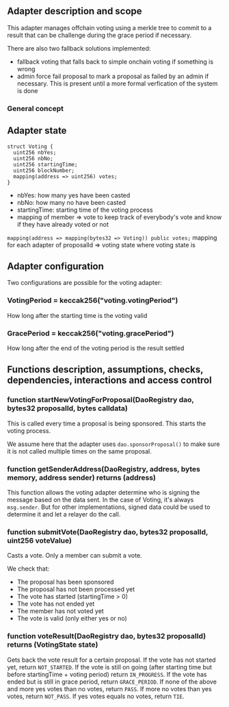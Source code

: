 ## Adapter description and scope

This adapter manages offchain voting using a merkle tree to commit to a result that can be challenge during the grace period if necessary.

There are also two fallback solutions implemented:

- fallback voting that falls back to simple onchain voting if something is wrong
- admin force fail proposal to mark a proposal as failed by an admin if necessary. This is present until a more formal verfication of the system is done

### General concept

## Adapter state

```solidity
struct Voting {
  uint256 nbYes;
  uint256 nbNo;
  uint256 startingTime;
  uint256 blockNumber;
  mapping(address => uint256) votes;
}

```

- nbYes: how many yes have been casted
- nbNo: how many no have been casted
- startingTime: starting time of the voting process
- mapping of member => vote to keep track of everybody's vote and know if they have already voted or not

`mapping(address => mapping(bytes32 => Voting)) public votes;`
mapping for each adapter of proposalId => voting state where voting state is

## Adapter configuration

Two configurations are possible for the voting adapter:

### VotingPeriod = keccak256("voting.votingPeriod")

How long after the starting time is the voting valid

### GracePeriod = keccak256("voting.gracePeriod")

How long after the end of the voting period is the result settled

## Functions description, assumptions, checks, dependencies, interactions and access control

### function startNewVotingForProposal(DaoRegistry dao, bytes32 proposalId, bytes calldata)

This is called every time a proposal is being sponsored. This starts the voting process.

We assume here that the adapter uses `dao.sponsorProposal()` to make sure it is not called multiple times on the same proposal.

### function getSenderAddress(DaoRegistry, address, bytes memory, address sender) returns (address)

This function allows the voting adapter determine who is signing the message based on the data sent.
In the case of Voting, it's always `msg.sender`. But for other implementations, signed data could be used to determine it and let a relayer do the call.

### function submitVote(DaoRegistry dao, bytes32 proposalId, uint256 voteValue)

Casts a vote. Only a member can submit a vote.

We check that:

- The proposal has been sponsored
- The proposal has not been processed yet
- The vote has started (startingTime > 0)
- The vote has not ended yet
- The member has not voted yet
- The vote is valid (only either yes or no)

### function voteResult(DaoRegistry dao, bytes32 proposalId) returns (VotingState state)

Gets back the vote result for a certain proposal.
If the vote has not started yet, return `NOT_STARTED`.
If the vote is still on going (after starting time but before startingTime + voting period) return `IN_PROGRESS`.
If the vote has ended but is still in grace period, return `GRACE_PERIOD`.
If none of the above and more yes votes than no votes, return `PASS`.
If more no votes than yes votes, return `NOT_PASS`.
If yes votes equals no votes, return `TIE`.
